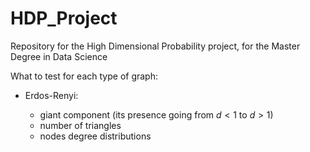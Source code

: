 # HDP_Project

Repository for the High Dimensional Probability project, for the Master Degree in Data Science

What to test for each type of graph:

- Erdos-Renyi: 

  - giant component (its presence going from $d<1$ to $d>1$)
  - number of triangles
  - nodes degree distributions
